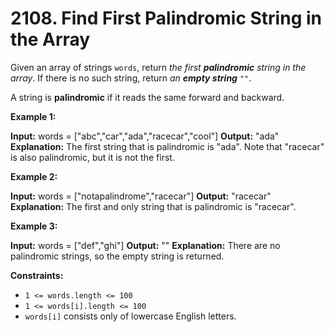 # 2108. Find First Palindromic String in the Array 

Given an array of strings `words`, return _the first **palindromic** string in the array_. If there is no such string, return _an **empty string**_ `""`.

A string is **palindromic** if it reads the same forward and backward.

**Example 1:**

**Input:** words = ["abc","car","ada","racecar","cool"]
**Output:** "ada"
**Explanation:** The first string that is palindromic is "ada".
Note that "racecar" is also palindromic, but it is not the first.

**Example 2:**

**Input:** words = ["notapalindrome","racecar"]
**Output:** "racecar"
**Explanation:** The first and only string that is palindromic is "racecar".

**Example 3:**

**Input:** words = ["def","ghi"]
**Output:** ""
**Explanation:** There are no palindromic strings, so the empty string is returned.

**Constraints:**

- `1 <= words.length <= 100`
- `1 <= words[i].length <= 100`
- `words[i]` consists only of lowercase English letters.